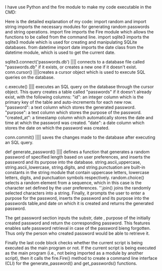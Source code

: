 I have use Python and the fire module to make my code executable in the CMD:

Here is the detailed explanation of my code:
import random and import string imports the necessary modules for generating random passwords and string operations.
import fire imports the Fire module which allows the functions to be called from the command line.
import sqlite3 imports the sqlite3 module which is used for creating and manipulating SQLite databases.
from datetime import date imports the date class from the datetime module, which is used to get the current date.


sqlite3.connect('passwords.db') |||| connects to a database file called "passwords.db" if it exists, or creates a new one if it doesn't exist.
conn.cursor() ||||creates a cursor object which is used to execute SQL queries on the database.

c.execute()  ||||  executes an SQL query on the database through the cursor object.
This query creates a table called "passwords" if it doesn't already exist, with the following columns:
"id": an integer column which is the primary key of the table and auto-increments for each new row.
"password": a text column which stores the generated password.
"purpose": a text column which stores the purpose of the password.
"created_at": a timestamp column which automatically stores the date and time at which the password was created.
"date": a date column which stores the date on which the password was created.

conn.commit() |||| saves the changes made to the database after executing an SQL query.

def generate_password()  |||| defines a function that generates a random password of specified length based on user preferences, and inserts the password and its purpose into the database.
string.ascii_uppercase, string.ascii_lowercase, string.digits, and string.punctuation are built-in constants in the string module that contain uppercase letters, lowercase letters, digits, and punctuation symbols respectively.
random.choice() selects a random element from a sequence, which in this case is the character set defined by the user preferences.
''.join() joins the randomly selected characters into a string.
Finally, it prompts the user to enter a purpose for the password, inserts the password and its purpose into the passwords table,and date on which it is created and returns the generated password.

The get password section inputs the substr, date , purpose of the initially created password and return the corresponding password. This features enables safe password retrieval
in case of the password bieng forgotten. Thus only the person who created password would be able to retrieve it.

Finally the last code block checks whether the current script is being executed as the main program or not. If the current script is being executed as the main program
(i.e., not being imported as a module by another script), then it calls the fire.Fire() method to create a command line interface (CLI) for the generate_password() 
and get_passwords() functions.
